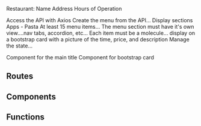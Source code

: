 Restaurant:
Name
Address
Hours of Operation

Access the API with Axios
Create the menu from the API...
Display sections Apps - Pasta
At least 15 menu items...
The menu section must have it's own view....nav tabs, accordion, etc...
Each item must be a molecule... display on a bootstrap card with a picture of the time, price, and description
Manage the state...


Component for the main title
Component for bootstrap card

## Routes

## Components

## Functions

